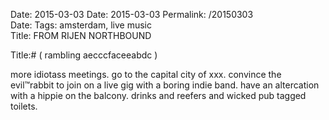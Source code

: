 Date: 2015-03-03
Date: 2015-03-03
Permalink: /20150303  
Date: 
Tags: amsterdam, live music  
Title: FROM RIJEN NORTHBOUND  
  
Title:# ( rambling aecccfaceeabdc )  
  
more idiotass meetings. go to the capital city of xxx. convince the evil™rabbit to join on a live gig with a boring indie band. have an altercation with a hippie on the balcony. drinks and reefers and wicked pub tagged toilets.  
